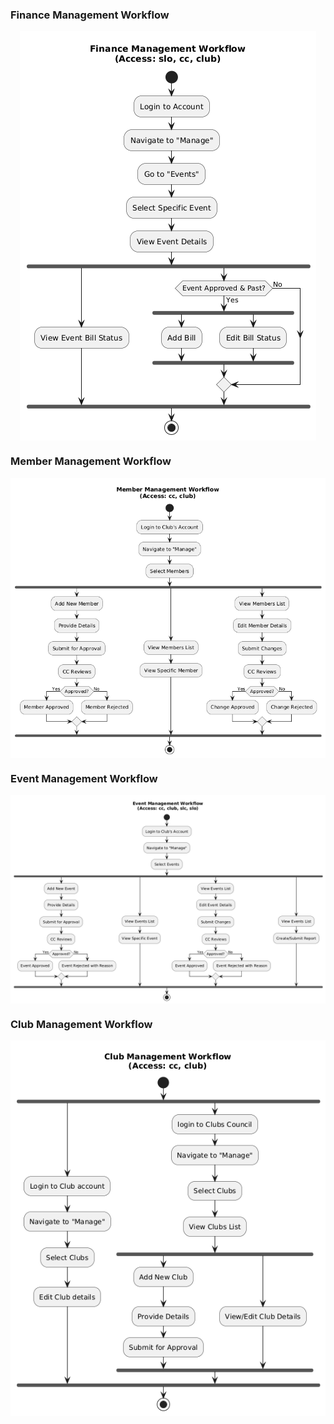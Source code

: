 <style>
  .centered-img {
    display: block;
    margin-left: auto;
    margin-right: auto;
  }
</style>

### Finance Management Workflow

<img class="centered-img" src="images/finance-workflow.png" alt="Finance Management Workflow" />

### Member Management Workflow

<img class="centered-img" src="images/member-workflow.png" alt="Member Management Workflow" />

### Event Management Workflow

<img class="centered-img" src="images/event-workflow.png" alt="Event Management Workflow" />

### Club Management Workflow

<img class="centered-img" src="images/club-workflow.png" alt="Club Management Workflow" />
